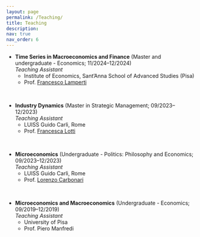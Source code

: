 ```yaml
---
layout: page
permalink: /Teaching/
title: Teaching
description:
nav: true
nav_order: 6
---
```


- **Time Series in Macroeconomics and Finance** (Master and undergraduate - Economics; 11/2024–12/2024)  
  *Teaching Assistant*
   - Institute of Economics, Sant’Anna School of Advanced Studies (Pisa) 
   - Prof. <a href="https://www.santannapisa.it/en/francesco-lamperti" target="_blank">Francesco Lamperti</a>  

<br>

- **Industry Dynamics** (Master in Strategic Management; 09/2023–12/2023)  
  *Teaching Assistant* 
   - LUISS Guido Carli, Rome
   - Prof. <a href="https://sites.google.com/site/francescalotti/" target="_blank">Francesca Lotti</a>

 <br>

- **Microeconomics** (Undergraduate - Politics: Philosophy and Economics; 09/2023–12/2023)    
  *Teaching Assistant* 
   - LUISS Guido Carli, Rome
   - Prof. <a href="https://economia.uniroma2.it/faculty/129/carbonari-lorenzo" target="_blank">Lorenzo Carbonari</a>  

 <br>

- **Microeconomics and Macroeconomics** (Undergraduate - Economics; 09/2019–12/2019)  
  *Teaching Assistant*
   - University of Pisa
   - Prof. Piero Manfredi

